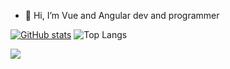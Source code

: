- 👋 Hi, I’m Vue and Angular dev and programmer


[![GitHub stats](https://github-readme-stats.vercel.app/api?username=oldboiko&show_icons=true&theme=shadow_green)](https://github.com/oldboiko/github-readme-stats) ![Top Langs](https://github-readme-stats.vercel.app/api/top-langs/?username=oldboiko&langs_count=20&layout=compact)


<a href="https://u8views.com/github/oldboiko"><img src="https://u8views.com/api/v1/github/profiles/oldboiko/views/day-week-month-total-count.svg"></a>

